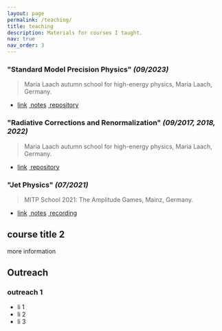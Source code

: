 ```yaml
---
layout: page
permalink: /teaching/
title: teaching
description: Materials for courses I taught.
nav: true
nav_order: 3
---
```


### "Standard Model Precision Physics" *(09/2023)*
> Maria Laach autumn school for high-energy physics, Maria Laach, Germany.
- <a href='https://www.maria-laach.tp.nt.uni-siegen.de/'><i class="fa-solid fa-link"></i> link</a>&nbsp;<a href='https://www.maria-laach.tp.nt.uni-siegen.de/downloads/files/2023/Huss-2023.pdf'><i class="fa-solid fa-file"></i> notes</a>&nbsp;<a href='https://github.com/aykhuss/Lectures-MariaLaach-SMPrec'><i class="fa-solid fa-code-branch"></i> repository</a>

### "Radiative Corrections and Renormalization" *(09/2017, 2018, 2022)*
> Maria Laach autumn school for high-energy physics, Maria Laach, Germany.
- <a href='https://www.maria-laach.tp.nt.uni-siegen.de/'><i class="fa-solid fa-link"></i> link</a>&nbsp;<a href='https://github.com/aykhuss/Tutorials-MariaLaach-RadCor'><i class="fa-solid fa-code-branch"></i> repository</a>

### "Jet Physics" *(07/2021)*
> MITP School 2021: The Amplitude Games, Mainz, Germany.
- <a href='https://indico.mitp.uni-mainz.de/event/204/'><i class="fa-solid fa-link"></i> link</a>&nbsp;<a href='https://indico.mitp.uni-mainz.de/event/204/sessions/865/'><i class="fa-solid fa-file"></i> notes</a>&nbsp;<a href='https://www.youtube.com/watch?v=Stykhl3mza4&list=PLejkXpUan6WEqle5MQttuFK2_TWzJSUNw'><i class="fa-solid fa-video"></i> recording</a>


## course title 2
more information

## Outreach

### outreach 1

<ul>
  <li>li 1</li>
  <li>li 2</li>
  <li>li 3</li>
</ul>

